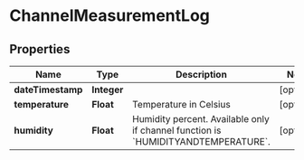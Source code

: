 
# ChannelMeasurementLog

## Properties
Name | Type | Description | Notes
------------ | ------------- | ------------- | -------------
**dateTimestamp** | **Integer** |  |  [optional]
**temperature** | **Float** | Temperature in Celsius |  [optional]
**humidity** | **Float** | Humidity percent. Available only if channel function is &#x60;HUMIDITYANDTEMPERATURE&#x60;. |  [optional]



